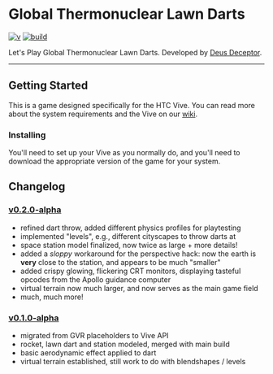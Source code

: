 
Global Thermonuclear Lawn Darts
===============================
[![v]][tag] 
[![build]][v0.2.0-alpha]

Let's Play Global Thermonuclear Lawn Darts.
Developed by [Deus Deceptor][site].

---

## Getting Started ##
This is a game designed specifically for the HTC Vive. 
You can read more about the system requirements and the Vive on our [wiki][].

### Installing ###
You'll need to set up your Vive as you normally do, 
and you'll need to download the appropriate version of the game for your system.

## Changelog ##
### [v0.2.0-alpha][] ###
- refined dart throw, added different physics profiles for playtesting
- implemented "levels", e.g., different cityscapes to throw darts at
- space station model finalized, now twice as large + more details!
- added a *sloppy* workaround for the perspective hack: 
  now the earth is **very** close to the station, and appears to be much "smaller"
- added crispy glowing, flickering CRT monitors, 
  displaying tasteful opcodes from the Apollo guidance computer
- virtual terrain now much larger, and now serves as the main game field
- much, much more!

### [v0.1.0-alpha][] ###
- migrated from GVR placeholders to Vive API
- rocket, lawn dart and station modeled, merged with main build
- basic aerodynamic effect applied to dart
- virtual terrain established, still work to do with blendshapes / levels

[v0.2.0-alpha]: <https://github.com/evan-erdos/thermonuclear-darts/releases/tag/v0.2.0-alpha/>
[v0.1.0-alpha]: <https://github.com/evan-erdos/thermonuclear-darts/releases/tag/v0.1.0-alpha/>

[site]: <http://google.com/>
[wiki]: <https://github.com/evan-erdos/thermonuclear-darts/wiki/>
[mit]: <http://img.shields.io/:license-MIT-blue.svg>
[license]: <http://bescott.mit-license.org>
[v]: <https://img.shields.io/badge/version-0.2.0-blue.svg>
[tag]: <https://github.com/evan-erdos/electric-darts/releases/>
[build]: <https://img.shields.io/badge/build-passing-brightgreen.svg>

